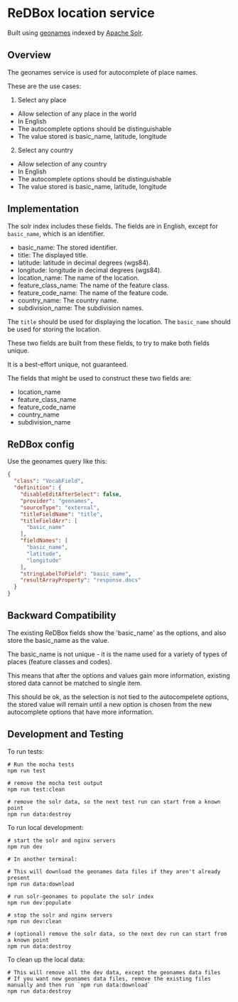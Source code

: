 # ReDBox location service

Built using [geonames](https://download.geonames.org/export/) 
indexed by [Apache Solr](https://solr.apache.org/).


## Overview

The geonames service is used for autocomplete of place names.

These are the use cases:

1. Select any place

- Allow selection of any place in the world
- In English
- The autocomplete options should be distinguishable
- The value stored is basic_name, latitude, longitude

2. Select any country

- Allow selection of any country
- In English
- The autocomplete options should be distinguishable
- The value stored is basic_name, latitude, longitude


## Implementation

The solr index includes these fields.
The fields are in English, except for `basic_name`, which is an identifier.

- basic_name: The stored identifier.
- title: The displayed title.
- latitude: latitude in decimal degrees (wgs84).
- longitude: longitude in decimal degrees (wgs84).
- location_name: The name of the location.
- feature_class_name: The name of the feature class.
- feature_code_name: The name of the feature code.
- country_name: The country name.
- subdivision_name: The subdivision names.

The `title` should be used for displaying the location.
The `basic_name` should be used for storing the location.

These two fields are built from these fields, to try to make both fields unique.

It is a best-effort unique, not guaranteed.

The fields that might be used to construct these two fields are:
- location_name
- feature_class_name
- feature_code_name
- country_name
- subdivision_name

## ReDBox config

Use the geonames query like this:

```json
{
  "class": "VocabField",
  "definition": {
    "disableEditAfterSelect": false,
    "provider": "geonames",
    "sourceType": "external",
    "titleFieldName": "title",
    "titleFieldArr": [
      "basic_name"
    ],
    "fieldNames": [
      "basic_name",
      "latitude",
      "longitude"
    ],
    "stringLabelToField": "basic_name",
    "resultArrayProperty": "response.docs"
  }
}
```

## Backward Compatibility

The existing ReDBox fields show the 'basic_name' as the options,
and also store the basic_name as the value.

The basic_name is not unique - it is the name used for a variety of
types of places (feature classes and codes).

This means that after the options and values gain more information,
existing stored data cannot be matched to single item.

This should be ok, as the selection is not tied to the autocompelete options,
the stored value will remain until a new option is chosen from the new 
autocomplete options that have more information.


## Development and Testing

To run tests:

```shell
# Run the mocha tests
npm run test

# remove the mocha test output
npm run test:clean

# remove the solr data, so the next test run can start from a known point
npm run data:destroy
```

To run local development:

```shell
# start the solr and nginx servers
npm run dev

# In another terminal:

# This will download the geonames data files if they aren't already present
npm run data:download

# run solr-geonames to populate the solr index
npm run dev:populate

# stop the solr and nginx servers
npm run dev:clean

# (optional) remove the solr data, so the next dev run can start from a known point
npm run data:destroy
```

To clean up the local data:

```shell
# This will remove all the dev data, except the geonames data files
# If you want new geonames data files, remove the existing files manually and then run `npm run data:download`
npm run data:destroy
```
